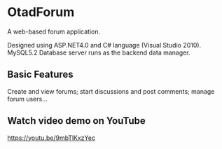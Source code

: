 # OtadForum


A web-based forum application. 

Designed using ASP.NET4.0 and C# language (Visual Studio 2010). MySQL5.2 Database server runs as the backend data manager.

## Basic Features 

Create and view forums; 
start discussions and post comments; 
manage forum users...

## Watch video demo on YouTube

https://youtu.be/9mbTlKxzYec
